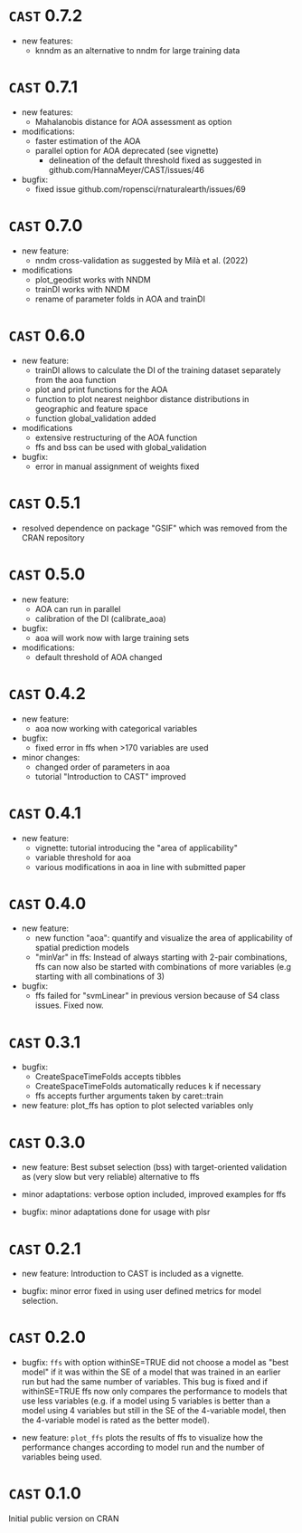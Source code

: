 # `CAST` 0.7.2
* new features:
  * knndm as an alternative to nndm for large training data
  
# `CAST` 0.7.1
* new features:
  * Mahalanobis distance for AOA assessment as option
* modifications:
  * faster estimation of the AOA
  * parallel option for AOA deprecated (see vignette)
    * delineation of the default threshold fixed as suggested in github.com/HannaMeyer/CAST/issues/46
* bugfix:
  * fixed issue github.com/ropensci/rnaturalearth/issues/69
  

# `CAST` 0.7.0
* new feature: 
  * nndm cross-validation as suggested by Milà et al. (2022)
* modifications
  * plot_geodist works with NNDM
  * trainDI works with NNDM
  * rename of parameter folds in AOA and trainDI

# `CAST` 0.6.0
* new feature: 
  * trainDI allows to calculate the DI of the training dataset separately from the aoa function
  * plot and print functions for the AOA
  * function to plot nearest neighbor distance distributions in geographic and feature space
  * function global_validation added
* modifications
  * extensive restructuring of the AOA function
  * ffs and bss can be used with global_validation
* bugfix:
  * error in manual assignment of weights fixed

# `CAST` 0.5.1
* resolved dependence on package "GSIF" which was removed from the CRAN repository  

# `CAST` 0.5.0
* new feature: 
  * AOA can run in parallel
  * calibration of the DI (calibrate_aoa)
* bugfix:
  * aoa will work now with large training sets
* modifications:
  * default threshold of AOA changed

# `CAST` 0.4.2
* new feature:
  * aoa now working with categorical variables
* bugfix:
  * fixed error in ffs when >170 variables are used
* minor changes:
  * changed order of parameters in aoa
  * tutorial "Introduction to CAST" improved

# `CAST` 0.4.1
* new feature:
  * vignette: tutorial introducing the "area of applicability"
  * variable threshold for aoa
  * various modifications in aoa in line with submitted paper
  
# `CAST` 0.4.0
* new feature: 
    * new function "aoa": quantify and visualize the area of applicability of spatial prediction models
    * "minVar" in ffs: Instead of always starting with 2-pair combinations, ffs can now also be started with combinations of more variables (e.g starting with all combinations of 3)
* bugfix:
  * ffs failed for "svmLinear" in previous version because of S4 class issues. Fixed now.

# `CAST` 0.3.1

* bugfix: 
  * CreateSpaceTimeFolds accepts tibbles
  * CreateSpaceTimeFolds automatically reduces k if necessary
  * ffs accepts further arguments taken by caret::train
* new feature: plot_ffs has option to plot selected variables only

# `CAST` 0.3.0

* new feature: Best subset selection (bss) with target-oriented validation as (very slow but very reliable) alternative to ffs

* minor adaptations: verbose option included, improved examples for ffs

* bugfix: minor adaptations done for usage with plsr

# `CAST` 0.2.1

* new feature: Introduction to CAST is included as a vignette.

* bugfix: minor error fixed in using user defined metrics for model selection.

# `CAST` 0.2.0

* bugfix: `ffs` with option withinSE=TRUE did not choose a model as "best model" if it was within the SE of a model that was trained in an earlier run but had the same number of variables. This bug is fixed and if withinSE=TRUE ffs now only compares the performance to models that use less variables (e.g. if a model using 5 variables is better than a model using 4 variables but still in the SE of the 4-variable model, then the 4-variable model is rated as the better model).

* new feature: `plot_ffs` plots the results of ffs to visualize how the performance changes according to model run and the number of variables being used.

# `CAST` 0.1.0

Initial public version on CRAN

